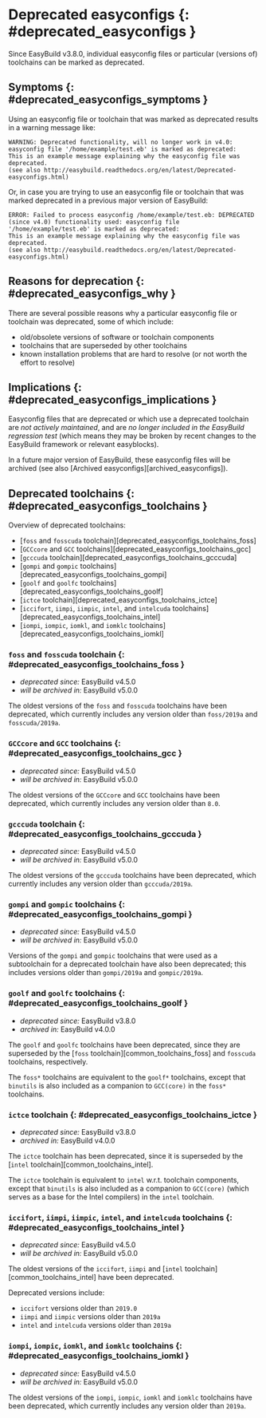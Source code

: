# Deprecated easyconfigs {: #deprecated_easyconfigs }

Since EasyBuild v3.8.0, individual easyconfig files or particular
(versions of) toolchains can be marked as deprecated.

## Symptoms {: #deprecated_easyconfigs_symptoms }

Using an easyconfig file or toolchain that was marked as deprecated
results in a warning message like:

``` console
WARNING: Deprecated functionality, will no longer work in v4.0: easyconfig file '/home/example/test.eb' is marked as deprecated:
This is an example message explaining why the easyconfig file was deprecated.
(see also http://easybuild.readthedocs.org/en/latest/Deprecated-easyconfigs.html)
```

Or, in case you are trying to use an easyconfig file or toolchain that
was marked deprecated in a previous major version of EasyBuild:

``` console
ERROR: Failed to process easyconfig /home/example/test.eb: DEPRECATED (since v4.0) functionality used: easyconfig file '/home/example/test.eb' is marked as deprecated:
This is an example message explaining why the easyconfig file was deprecated.
(see also http://easybuild.readthedocs.org/en/latest/Deprecated-easyconfigs.html)
```

## Reasons for deprecation {: #deprecated_easyconfigs_why }

There are several possible reasons why a particular easyconfig file or
toolchain was deprecated, some of which include:

- old/obsolete versions of software or toolchain components
- toolchains that are superseded by other toolchains
- known installation problems that are hard to resolve (or not worth
    the effort to resolve)

## Implications {: #deprecated_easyconfigs_implications }

Easyconfig files that are deprecated or which use a deprecated toolchain
are *not actively maintained*, and are *no longer included in the
EasyBuild regression test* (which means they may be broken by recent
changes to the EasyBuild framework or relevant easyblocks).

In a future major version of EasyBuild, these easyconfig files will be
archived (see also [Archived easyconfigs][archived_easyconfigs]).

## Deprecated toolchains {: #deprecated_easyconfigs_toolchains }

Overview of deprecated toolchains:

- [`foss` and `fosscuda` toolchain][deprecated_easyconfigs_toolchains_foss]
- [`GCCcore` and `GCC` toolchains][deprecated_easyconfigs_toolchains_gcc]
- [`gcccuda` toolchain][deprecated_easyconfigs_toolchains_gcccuda]
- [`gompi` and `gompic` toolchains][deprecated_easyconfigs_toolchains_gompi]
- [`goolf` and `goolfc` toolchains][deprecated_easyconfigs_toolchains_goolf]
- [`ictce` toolchain][deprecated_easyconfigs_toolchains_ictce]
- [`iccifort`, `iimpi`, `iimpic`, `intel`, and `intelcuda` toolchains][deprecated_easyconfigs_toolchains_intel]
- [`iompi`, `iompic`, `iomkl`, and `iomklc` toolchains][deprecated_easyconfigs_toolchains_iomkl]

### `foss` and `fosscuda` toolchain {: #deprecated_easyconfigs_toolchains_foss }

- *deprecated since:* EasyBuild v4.5.0
- *will be archived in:* EasyBuild v5.0.0

The oldest versions of the `foss` and `fosscuda` toolchains have been
deprecated, which currently includes any version older than `foss/2019a`
and `fosscuda/2019a`.

### `GCCcore` and `GCC` toolchains {: #deprecated_easyconfigs_toolchains_gcc }

- *deprecated since:* EasyBuild v4.5.0
- *will be archived in:* EasyBuild v5.0.0

The oldest versions of the `GCCcore` and `GCC` toolchains have been
deprecated, which currently includes any version older than `8.0`.

### `gcccuda` toolchain {: #deprecated_easyconfigs_toolchains_gcccuda }

- *deprecated since:* EasyBuild v4.5.0
- *will be archived in:* EasyBuild v5.0.0

The oldest versions of the `gcccuda` toolchains have been deprecated,
which currently includes any version older than `gcccuda/2019a`.

### `gompi` and `gompic` toolchains {: #deprecated_easyconfigs_toolchains_gompi }

- *deprecated since:* EasyBuild v4.5.0
- *will be archived in:* EasyBuild v5.0.0

Versions of the `gompi` and `gompic` toolchains that were used as a
subtoolchain for a deprecated toolchain have also been deprecated; this
includes versions older than `gompi/2019a` and `gompic/2019a`.

### `goolf` and `goolfc` toolchains {: #deprecated_easyconfigs_toolchains_goolf }

- *deprecated since:* EasyBuild v3.8.0
- *archived in:* EasyBuild v4.0.0

The `goolf` and `goolfc` toolchains have been deprecated, since they are
superseded by the [`foss` toolchain][common_toolchains_foss]
and `fosscuda` toolchains, respectively.

The `foss*` toolchains are equivalent to the `goolf*` toolchains, except
that `binutils` is also included as a companion to `GCC(core)` in the
`foss*` toolchains.

### `ictce` toolchain {: #deprecated_easyconfigs_toolchains_ictce }

- *deprecated since:* EasyBuild v3.8.0
- *archived in:* EasyBuild v4.0.0

The `ictce` toolchain has been deprecated, since it is superseded by the
[`intel` toolchain][common_toolchains_intel].

The `ictce` toolchain is equivalent to `intel` w.r.t. toolchain
components, except that `binutils` is also included as a companion to
`GCC(core)` (which serves as a base for the Intel compilers) in the
`intel` toolchain.

### `iccifort`, `iimpi`, `iimpic`, `intel`, and `intelcuda` toolchains {: #deprecated_easyconfigs_toolchains_intel }

- *deprecated since:* EasyBuild v4.5.0
- *will be archived in:* EasyBuild v5.0.0

The oldest versions of the `iccifort`, `iimpi` and
[`intel` toolchain][common_toolchains_intel] have been
deprecated.

Deprecated versions include:

- `iccifort` versions older than `2019.0`
- `iimpi` and `iimpic` versions older than `2019a`
- `intel` and `intelcuda` versions older than `2019a`

### `iompi`, `iompic`, `iomkl`, and `iomklc` toolchains {: #deprecated_easyconfigs_toolchains_iomkl }

- *deprecated since:* EasyBuild v4.5.0
- *will be archived in:* EasyBuild v5.0.0

The oldest versions of the `iompi`, `iompic`, `iomkl` and `iomklc`
toolchains have been deprecated, which currently includes any version
older than `2019a`.
